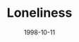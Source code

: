 ---
layout: message
category: message
series: "What Are You Running From?"
title: "Loneliness"
date: 1998-10-11
message_id: 423
---